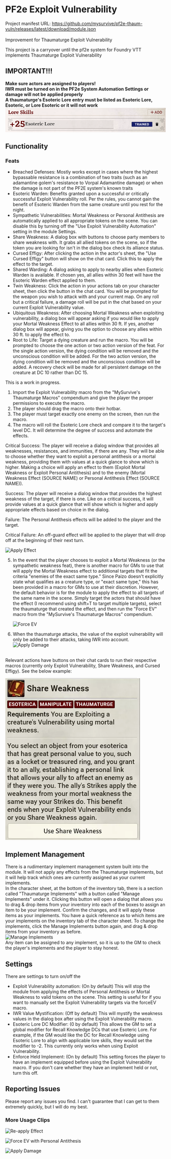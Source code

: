 # PF2e Exploit Vulnerability

Project manifest URL: https://github.com/mysurvive/pf2e-thaum-vuln/releases/latest/download/module.json
<br><br>
Improvement for Thaumaturge Exploit Vulnerability

This project is a carryover until the pf2e system for Foundry VTT implements Thaumaturge Exploit Vulnerability

## IMPORTANT!!!

<strong>Make sure actors are assigned to players!</strong><br>
<strong>IWR must be turned on in the PF2e System Automation Settings or damage will not be applied properly</strong><br>
<strong>A thaumaturge's Esoteric Lore entry must be listed as Esoteric Lore, Esoteric, or Lore Esoteric or it will not work</strong>
![Esoteric Lore Skill](src/assets/esotericLore.png)

## Functionality

### Feats

<ul>
<li> Breached Defenses: Mostly works except in cases where the highest bypassable resistance is a combination of two traits (such as an adamantine golem's resistance to Vorpal Adamantine damage) or when the damage is not part of the PF2E system's known traits
<li> Esoteric Warden: Benefits granted upon a successful or critically successful Exploit Vulnerability roll. Per the rules, you cannot gain the benefit of Esoteric Warden from the same creature until you rest for the night.
<li> Sympathetic Vulnerabilities: Mortal Weakness or Personal Antithesis are automatically applied to all appropriate tokens on the scene. You can disable this by turning off the "Use Exploit Vulnerability Automation" setting in the module Settings.
<li> Share Weakness: A dialog box with buttons to choose party members to share weakness with. It grabs all allied tokens on the scene, so if the token you are looking for isn't in the dialog box check its alliance status.
<li> Cursed Effigy: After clicking the action in the actor's sheet, the "Use Cursed Effigy" button will show on the chat card. Click this to apply the effect to the target.
<li> Shared Warding: A dialog asking to apply to nearby allies when Esoteric Warden is available. If chosen yes, all allies within 30 feet will have the Esoteric Warden effect applied to them.
<li> Twin Weakness: Click the action in your actions tab on your character sheet, then click the button in the chat card. You will be prompted for the weapon you wish to attack with and your current map. On any roll but a critical failure, a damage roll will be put in the chat based on your current Exploit Vulnerability value.
<li> Ubiquitous Weakness: After choosing Mortal Weakness when exploiting vulnerability, a dialog box will appear asking if you would like to apply your Mortal Weakness Effect to all allies within 30 ft. If yes, another dialog box will appear, giving you the option to choose any allies within 30 ft. to apply the effect to.
<li> Root to Life: Target a dying creature and run the macro. You will be prompted to choose the one action or two action version of the feat. For the single action version, the dying condition will be removed and the unconscious condition will be added. For the two action version, the dying condition will be removed and the unconscious condition will be added. A recovery check will be made for all persistent damage on the creature at DC 10 rather than DC 15.
</ul>

This is a work in progress.

1. Import the Exploit Vulnerability macro from the "MySurvive's Thaumaturge Macros" compendium and give the player the proper permissions to execute the macro.
2. The player should drag the macro onto their hotbar.
3. The player must target exactly one enemy on the screen, then run the macro.
4. The macro will roll the Esoteric Lore check and compare it to the target's level DC. It will determine the degree of success and automate the effects.

Critical Success: The player will receive a dialog window that provides all weaknesses, resistances, and immunities, if there are any. They will be able to choose whether they want to exploit a personal antithesis or a mortal weakness, providing them with values at a quick glance to show which is higher. Making a choice will apply an effect to them (Exploit Mortal Weakness or Exploit Personal Antithesis) and to the enemy (Mortal Weakness Effect (SOURCE NAME) or Personal Antithesis Effect (SOURCE NAME)).

Success: The player will receive a dialog window that provides the highest weakness of the target, if there is one. Like on a critical success, it will provide values at a quick glance that will show which is higher and apply appropriate effects based on choice in the dialog.

Failure: The Personal Antithesis effects will be added to the player and the target.

Critical Failure: An off-guard effect will be applied to the player that will drop off at the beginning of their next turn.

![Apply Effect](src/assets/applyEffect.gif)

5. In the event that the player chooses to exploit a Mortal Weakness (or the sympathetic weakness feat), there is another macro for GMs to use that will apply the Mortal Weakness effect to additional targets that fit the criteria "enemies of the exact same type." Since Paizo doesn't explicitly state what qualifies as a creature type, or "exact same type," this has been provided in a macro for GMs to use at their discretion. However, the default behavior is for the module to apply the effect to all targets of the same name in the scene. Simply target the actors that should have the effect (I recommend using shift+T to target multiple targets), select the thaumaturge that created the effect, and then run the "Force EV" macro from the "MySurvive's Thaumaturge Macros" compendium.

   ![Force EV](src/assets/forceEV.gif)

6. When the thaumaturge attacks, the value of the exploit vulnerability will only be added to their attacks, taking IWR into account.
   ![Apply Damage](src/assets/applyDamage.gif)

<br>
Relevant actions have buttons on their chat cards to run their respective macros (currently only Exploit Vulnerability, Share Weakness, and Cursed Effigy). See the below example:
<br>

![Share Weakness Chat Button](src/assets/chatcardbutton.webp)

## Implement Management

There is a rudimentary implement management system built into the module. It will not apply any effects from the Thaumaturge implements, but it will help track which ones are currently assigned as your current implements.
<br>
In the character sheet, at the bottom of the inventory tab, there is a section called "Thaumaturge Implements" with a button called "Manage Implements" under it. Clicking this button will open a dialog that allows you to drag & drop items from your inventory into each of the boxes to assign an item to be your implement. Confirm the changes, and it will apply these items as your implements. You have a quick reference as to which items are your implements on the inventory tab of the character sheet. To change the implements, click the Manage Implements button again, and drag & drop items from your inventory as before.
<br>
![Manage Implements](src/assets/manageImplements.gif)
<br>
Any item can be assigned to any implement, so it is up to the GM to check the player's implements and the player to stay honest.

## Settings

There are settings to turn on/off the

- Exploit Vulnerability automation: (On by default) This will stop the module from applying the effects of Personal Antithesis or Mortal Weakness to valid tokens on the scene. This setting is useful for if you want to manually set the Exploit Vulnerability targets via the forceEV macro.
- IWR Value Mystification: (Off by default) This will mystify the weakness values in the dialog box after using the Exploit Vulnerability macro.
- Esoteric Lore DC Modifier: (0 by default) This allows the GM to set a global modifier for Recall Knowledge DCs that use Esoteric Lore. For example, if the GM would like the DC for Recall Knowledge using Esoteric Lore to align with applicable lore skills, they would set the modifier to -2. This currently only works when using Exploit Vulnerability.
- Enforce Held Implement: (On by default) This setting forces the player to have an implement equipped before using the Exploit Vulnerability macro. If you don't care whether they have an implement held or not, turn this off.

## Reporting Issues

Please report any issues you find. I can't guarantee that I can get to them extremely quickly, but I will do my best.

### More Usage Clips

![Re-apply Effect](src/assets/reApplyEffect.gif)

![Force EV with Personal Antithesis](src/assets/moreForceEV.gif)

![Apply Damage](src/assets/applyDamage.gif)
